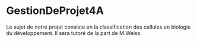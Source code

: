 # GestionDeProjet4A
Le sujet de notre projet consiste en la classification des cellules en biologie du développement.
Il sera tutoré de la part de M.Weiss.
